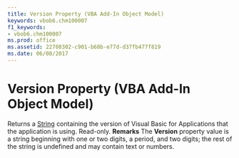 ```yaml
---
title: Version Property (VBA Add-In Object Model)
keywords: vbob6.chm100007
f1_keywords:
- vbob6.chm100007
ms.prod: office
ms.assetid: 22708302-c901-b68b-e77d-d37fb477f819
ms.date: 06/08/2017
---
```



# Version Property (VBA Add-In Object Model)



Returns a [String](vbe-glossary.md) containing the version of Visual Basic for Applications that the application is using. Read-only.
 **Remarks**
The **Version** property value is a string beginning with one or two digits, a period, and two digits; the rest of the string is undefined and may contain text or numbers.

